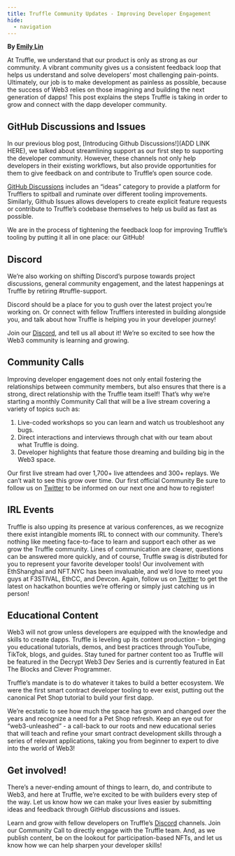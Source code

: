 ```yaml
---
title: Truffle Community Updates - Improving Developer Engagement
hide:
  - navigation
---
```


**By [Emily Lin](https://twitter.com/_emjlin)**

At Truffle, we understand that our product is only as strong as our community. A vibrant community gives us a consistent feedback loop that helps us understand and solve developers’ most challenging pain-points. Ultimately, our job is to make development as painless as possible, because the success of Web3 relies on those imagining and building the next generation of dapps! This post explains the steps Truffle is taking in order to grow and connect with the dapp developer community.

## GitHub Discussions and Issues

In our previous blog post, [Introducing Github Discussions!](ADD LINK HERE), we talked about streamlining support as our first step to supporting the developer community. However, these channels not only help developers in their existing workflows, but also provide opportunities for them to give feedback on and contribute to Truffle’s open source code. 

[GitHub Discussions](https://github.com/orgs/trufflesuite/discussions) includes an “ideas” category to provide a platform for Trufflers to spitball and ruminate over different tooling improvements. Similarly, Github Issues allows developers to create explicit feature requests or contribute to Truffle’s codebase themselves to help us build as fast as possible. 

We are in the process of tightening the feedback loop for improving Truffle’s tooling by putting it all in one place: our GitHub!

## Discord

We’re also working on shifting Discord’s purpose towards project discussions, general community engagement, and the latest happenings at Truffle by retiring #truffle-support. 

Discord should be a place for you to gush over the latest project you’re working on. Or connect with fellow Trufflers interested in building alongside you, and talk about how Truffle is helping you in your developer journey!  

Join our [Discord](https://discord.com/invite/hYpHRjK), and tell us all about it! We’re so excited to see how the Web3 community is learning and growing.

## Community Calls

Improving developer engagement does not only entail fostering the relationships between community members, but also ensures that there is a strong, direct relationship with the Truffle team itself! That’s why we’re starting a monthly Community Call that will be a live stream covering a variety of topics such as:


1. Live-coded workshops so you can learn and watch us troubleshoot any bugs.
2. Direct interactions and interviews through chat with our team about what Truffle is doing. 
3. Developer highlights that feature those dreaming and building big in the Web3 space.

Our first live stream had over 1,700+ live attendees and 300+ replays. We can’t wait to see this grow over time. Our first official Community Be sure to follow us on [Twitter](https://twitter.com/trufflesuite) to be informed on our next one and how to register!

## IRL Events

Truffle is also upping its presence at various conferences, as we recognize there exist intangible moments IRL to connect with our community. There’s nothing like meeting face-to-face to learn and support each other as we grow the Truffle community. Lines of communication are clearer, questions can be answered more quickly, and of course, Truffle swag is distributed for you to represent your favorite developer tools! Our involvement with EthShanghai and NFT.NYC has been invaluable, and we’d love to meet you guys at F3STIVAL, EthCC, and Devcon. Again, follow us on [Twitter](https://twitter.com/trufflesuite) to get the latest on hackathon bounties we’re offering or simply just catching us in person!

## Educational Content

Web3 will not grow unless developers are equipped with the knowledge and skills to create dapps. Truffle is leveling up its content production - bringing you educational tutorials, demos, and best practices through YouTube, TikTok, blogs, and guides. Stay tuned for partner content too as Truffle will be featured in the Decrypt Web3 Dev Series and is currently featured in Eat The Blocks and Clever Programmer.

Truffle’s mandate is to do whatever it takes to build a better ecosystem. We were the first smart contract developer tooling to ever exist, putting out the canonical Pet Shop tutorial to build your first dapp. 

We’re ecstatic to see how much the space has grown and changed over the years and recognize a need for a Pet Shop refresh. Keep an eye out for “web3-unleashed” - a call-back to our roots and new educational series that will teach and refine your smart contract development skills through a series of relevant applications, taking you from beginner to expert to dive into the world of Web3!

## Get involved!

There’s a never-ending amount of things to learn, do, and contribute to Web3, and here at Truffle, we’re excited to be with builders every step of the way. Let us know how we can make your lives easier by submitting ideas and feedback through GitHub discussions and issues. 

Learn and grow with fellow developers on Truffle’s [Discord](https://discord.com/invite/hYpHRjK) channels. Join our Community Call to directly engage with the Truffle team. And, as we publish content, be on the lookout for participation-based NFTs, and let us know how we can help sharpen your developer skills!